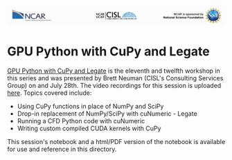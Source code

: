 ![NCAR UCAR Logo](../NCAR_CISL_NSF_banner.jpeg)
# GPU Python with CuPy and Legate

[GPU Python with CuPy and Legate](13_CuPyAndLegate.ipynb) is the eleventh and twelfth workshop in this series and was presented by Brett Neuman (CISL's Consulting Services Group) on and July 28th. The video recordings for this session is uploaded [here](https://youtu.be/wSWYn0Dos3s). Topics covered include:

* Using CuPy functions in place of NumPy and SciPy
* Drop-in replacement of NumPy/SciPy with cuNumeric - Legate
* Running a CFD Python code with cuNumeric
* Writing custom compiled CUDA kernels with CuPy

This session's notebook and a html/PDF version of the notebook is available for use and reference in this directory.